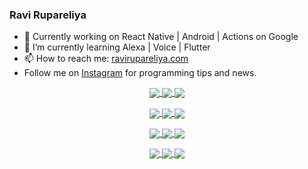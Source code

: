### Ravi Rupareliya

- 🔭 Currently working on React Native | Android | Actions on Google
- 🌱 I’m currently learning Alexa | Voice | Flutter
- 📫 How to reach me: [ravirupareliya.com](https://ravirupareliya.com)
- Follow me on [Instagram](https://www.instagram.com/ravi.rupareliya/) for programming tips and news.

<a href="https://www.instagram.com/ravi.rupareliya/" target="_blank">
<!-- insta-feed:START-->
<p align="center">
<img align="center" src=https://scontent-atl3-1.cdninstagram.com/v/t51.2885-15/e35/s150x150/122425343_1572645589603046_1626634953961554534_n.jpg?tp=1&_nc_ht=scontent-atl3-1.cdninstagram.com&_nc_cat=102&_nc_ohc=sZFSf-77tqgAX9n73Gi&edm=ABfd0MgAAAAA&ccb=7-4&oh=5c374e101b7fd1f4b4672b2ffb88c35c&oe=608A8B41&_nc_sid=7bff83 />
<img align="center" src=https://scontent-atl3-1.cdninstagram.com/v/t51.2885-15/e35/s150x150/119738360_171946631175661_8308691936849414239_n.jpg?tp=1&_nc_ht=scontent-atl3-1.cdninstagram.com&_nc_cat=101&_nc_ohc=WlhivhEyHpUAX-oGH9F&edm=ABfd0MgAAAAA&ccb=7-4&oh=1aae1b0cc47c23e60ec86f7dee09685d&oe=608B819D&_nc_sid=7bff83 />
<img align="center" src=https://scontent-atl3-1.cdninstagram.com/v/t51.2885-15/e35/s150x150/119471335_3325605627530848_5783608158621298966_n.jpg?tp=1&_nc_ht=scontent-atl3-1.cdninstagram.com&_nc_cat=104&_nc_ohc=DJHlnGAxvWMAX-I1RwP&edm=ABfd0MgAAAAA&ccb=7-4&oh=b06ca6dfe876446bced84b5adef9ba7e&oe=608C6381&_nc_sid=7bff83 />
</p>
<p align="center">
<img align="center" src=https://scontent-atl3-1.cdninstagram.com/v/t51.2885-15/e35/s150x150/118735524_155532192843864_2438830621806811548_n.jpg?tp=1&_nc_ht=scontent-atl3-1.cdninstagram.com&_nc_cat=100&_nc_ohc=bNvLXU6TG1oAX-YgL79&edm=ABfd0MgAAAAA&ccb=7-4&oh=39ffa700bc63874c4e72cf6df2b079d6&oe=608B5FAE&_nc_sid=7bff83 />
<img align="center" src=https://scontent-atl3-1.cdninstagram.com/v/t51.2885-15/e35/s150x150/118358282_793232521422249_4194198869826492121_n.jpg?tp=1&_nc_ht=scontent-atl3-1.cdninstagram.com&_nc_cat=109&_nc_ohc=uS9k6jcXm8IAX_S-7kU&edm=ABfd0MgAAAAA&ccb=7-4&oh=239448c3564405befe847273dcc855ec&oe=608A95BC&_nc_sid=7bff83 />
<img align="center" src=https://scontent-atl3-1.cdninstagram.com/v/t51.2885-15/e35/s150x150/118083536_653646245259286_4437462516989252087_n.jpg?tp=1&_nc_ht=scontent-atl3-1.cdninstagram.com&_nc_cat=110&_nc_ohc=DycyX4xZwUwAX_wNaga&edm=ABfd0MgAAAAA&ccb=7-4&oh=abc1dfa0d0e0769e2e1e03cab4a2f22b&oe=6089D59C&_nc_sid=7bff83 />
</p>
<p align="center">
<img align="center" src=https://scontent-atl3-1.cdninstagram.com/v/t51.2885-15/e35/s150x150/118175330_604822603490734_6882222491011634628_n.jpg?tp=1&_nc_ht=scontent-atl3-1.cdninstagram.com&_nc_cat=110&_nc_ohc=sdUWDZlpgeYAX9YVX2O&edm=ABfd0MgAAAAA&ccb=7-4&oh=13f63520733bc0e30f73bba75c23f61f&oe=608ACF77&_nc_sid=7bff83 />
<img align="center" src=https://scontent-atl3-1.cdninstagram.com/v/t51.2885-15/e35/s150x150/117801930_118850686597100_8281062695853943386_n.jpg?tp=1&_nc_ht=scontent-atl3-1.cdninstagram.com&_nc_cat=108&_nc_ohc=Tm-sTWOKTiUAX-N7Mo5&edm=ABfd0MgAAAAA&ccb=7-4&oh=487384d985c3b086df2cbd347bb0379b&oe=608C0BC0&_nc_sid=7bff83 />
<img align="center" src=https://scontent-atl3-1.cdninstagram.com/v/t51.2885-15/e35/s150x150/117867292_2771207523148452_3241414180657952736_n.jpg?tp=1&_nc_ht=scontent-atl3-1.cdninstagram.com&_nc_cat=100&_nc_ohc=IgEmAXbQlQwAX8ori4X&edm=ABfd0MgAAAAA&ccb=7-4&oh=435603342f9c74a754181e8532287890&oe=608A7461&_nc_sid=7bff83 />
</p>
<p align="center">
<img align="center" src=https://scontent-atl3-1.cdninstagram.com/v/t51.2885-15/e35/s150x150/117931678_793632161399712_7562658963115355616_n.jpg?tp=1&_nc_ht=scontent-atl3-1.cdninstagram.com&_nc_cat=100&_nc_ohc=NHeYqOrYoWIAX95EBVB&edm=ABfd0MgAAAAA&ccb=7-4&oh=f88255f1c6511bac1fbb33f1b00e6d54&oe=608ADEF7&_nc_sid=7bff83 />
<img align="center" src=https://scontent-atl3-1.cdninstagram.com/v/t51.2885-15/e35/s150x150/117747115_220949032661980_1081920512424702093_n.jpg?tp=1&_nc_ht=scontent-atl3-1.cdninstagram.com&_nc_cat=104&_nc_ohc=rYeoKnRm3vUAX8TEQrb&edm=ABfd0MgAAAAA&ccb=7-4&oh=a59b62fd0514ebd9a6f2dd58322a547c&oe=608C4B56&_nc_sid=7bff83 />
<img align="center" src=https://scontent-atl3-1.cdninstagram.com/v/t51.2885-15/e35/s150x150/117564950_167171931547080_7523565149947571776_n.jpg?tp=1&_nc_ht=scontent-atl3-1.cdninstagram.com&_nc_cat=100&_nc_ohc=hYSjv9G_mMQAX8w2nyY&edm=ABfd0MgAAAAA&ccb=7-4&oh=3a59c53b1cf5178e77a882f04123e168&oe=608B7B9D&_nc_sid=7bff83 />
</p>

<!-- insta-feed:END-->
</a>
